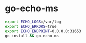 # go-echo-ms

```bash
export ECHO_LOGS=/var/log
export ECHO_ERRORS=true
export ECHO_ENDPOINT=0.0.0.0:31653
go install && go-echo-ms
```
